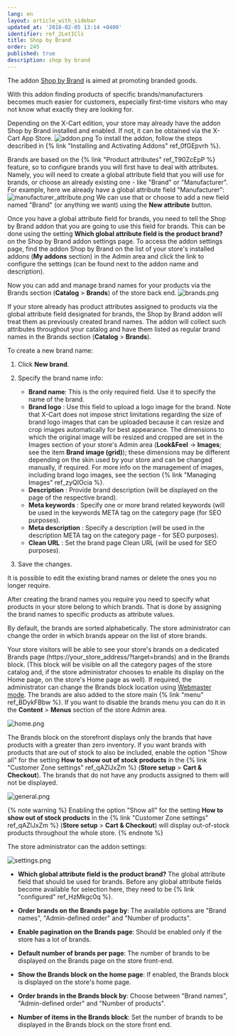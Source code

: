 ```yaml
---
lang: en
layout: article_with_sidebar
updated_at: '2018-02-05 13:14 +0400'
identifier: ref_2LetICls
title: Shop by Brand
order: 245
published: true
description: shop by brand
---
```

The addon [Shop by Brand](https://market.x-cart.com/addons/shop-by-brand.html "Shop by Brand") is aimed at promoting branded goods.

With this addon finding products of specific brands/manufacturers becomes much easier for customers, especially first-time visitors who may not know what exactly they are looking for.

Depending on the X-Cart edition, your store may already have the addon Shop by Brand installed and enabled. If not, it can be obtained via the X-Cart App Store. 
![addon.png]({{site.baseurl}}/attachments/ref_2LetICls/addon.png)
To install the addon, follow the steps described in {% link "Installing and Activating Addons" ref_0fGEpvrh %}.

Brands are based on the {% link "Product attributes" ref_T90ZcEpP %} feature, so to configure brands you will first have to deal with attributes. Namely, you will need to create a global attribute field that you will use for brands, or choose an already existing one - like "Brand" or "Manufacturer". For example, here we already have a global attribute field "Manufacturer":
![manufacturer_attribute.png]({{site.baseurl}}/attachments/ref_2LetICls/manufacturer_attribute.png)
We can use that or choose to add a new field named "Brand" (or anything we want) using the **New attribute** button. 

Once you have a global attribute field for brands, you need to tell the Shop by Brand addon that you are going to use this field for brands. This can be done using the setting **Which global attribute field is the product brand?** on the Shop by Brand addon settings page. To access the addon settings page, find the addon Shop by Brand on the list of your store's installed addons (**My addons** section) in the Admin area and click the link to configure the settings (can be found next to the addon name and description).

Now you can add and manage brand names for your products via the Brands section (**Catalog** > **Brands**) of the store back end. 
![brands.png]({{site.baseurl}}/attachments/ref_2LetICls/brands.png)

If your store already has product attributes assigned to products via the global attribute field designated for brands, the Shop by Brand addon will treat them as previously created brand names. The addon will collect such attributes throughout your catalog and have them listed as regular brand names in the Brands section (**Catalog** > **Brands**).   

To create a new brand name:

   1. Click **New brand**. 

   2. Specify the brand name info:
      
      * **Brand name**: This is the only required field. Use it to specify the name of the brand.
      * **Brand logo** : Use this field to upload a logo image for the brand. Note that X-Cart does not impose strict limitations regarding the size of brand logo images that can be uploaded because it can resize and crop images automatically for best appearance. The dimensions to which the original image will be resized and cropped are set in the Images section of your store's Admin area (**Look&Feel** -> **Images**; see the item **Brand image (grid)**); these dimensions may be different depending on the skin used by your store and can be changed manually, if required. For more info on the management of images, including brand logo images, see the section {% link "Managing Images" ref_zyQIOcia %}. 
      * **Description** : Provide brand description (will be displayed on the page of the respective brand).
      * **Meta keywords** : Specify one or more brand related keywords (will be used in the keywords META tag on the category page (for SEO purposes).
      * **Meta description** : Specify a description (will be used in the description META tag on the category page - for SEO purposes).
      * **Clean URL** : Set the brand page Clean URL (will be used for SEO purposes).

   3. Save the changes.
   
It is possible to edit the existing brand names or delete the ones you no longer require.  

After creating the brand names you require you need to specify what products in your store belong to which brands. That is done by assigning the brand names to specific products as attribute values.

By default, the brands are sorted alphabetically. The store administrator can change the order in which brands appear on the list of store brands. 

Your store visitors will be able to see your store's brands on a dedicated Brands page (https://your_store_address/?target=brands) and in the Brands block. (This block will be visible on all the category pages of the store catalog and, if the store administrator chooses to enable its display on the Home page, on the store's Home page as well). If required, the administrator can change the Brands block location using [Webmaster mode](https://devs.x-cart.com/webinars_and_video_tutorials/using_webmaster_mode_in_x-cart_5.html). The brands are also added to the store main {% link "menu" ref_BDykFBbw %}. If you want to disable the brands menu you can do it in the **Content** > **Menus** section of the store Admin area.

![home.png]({{site.baseurl}}/attachments/ref_2LetICls/home.png)

The Brands block on the storefront displays only the brands that have products with a greater than zero inventory. If you want brands with products that are out of stock to also be included, enable the option "Show all" for the setting **How to show out of stock products** in the {% link "Customer Zone settings" ref_qAZlJxZm %} (**Store setup** > **Cart & Checkout**). The brands that do not have any products assigned to them will not be displayed.

![general.png]({{site.baseurl}}/attachments/ref_2LetICls/general.png)

{% note warning %}
Enabling the option "Show all" for the setting **How to show out of stock products** in the {% link "Customer Zone settings" ref_qAZlJxZm %} (**Store setup** > **Cart & Checkout**) will display out-of-stock products throughout the whole store.
{% endnote %}

The store administrator can the addon settings:

![settings.png]({{site.baseurl}}/attachments/ref_2LetICls/settings.png)

* **Which global attribute field is the product brand?** The global attribute field that should be used for brands. Before any global attribute fields become available for selection here, they need to be {% link "configured" ref_HzMkgc0q %}. 

* **Order brands on the Brands page by**: The available options are "Brand names", "Admin-defined order" and "Number of products". 

* **Enable pagination on the Brands page**: Should be enabled only if the store has a lot of brands. 

* **Default number of brands per page**: The number of brands to be displayed on the Brands page on the store front-end. 

* **Show the Brands block on the home page**: If enabled, the Brands block is displayed on the store's home page. 

* **Order brands in the Brands block by**: Choose between "Brand names", "Admin-defined order" and "Number of products". 

* **Number of items in the Brands block**: Set the number of brands to be displayed in the Brands block on the store front end. 




